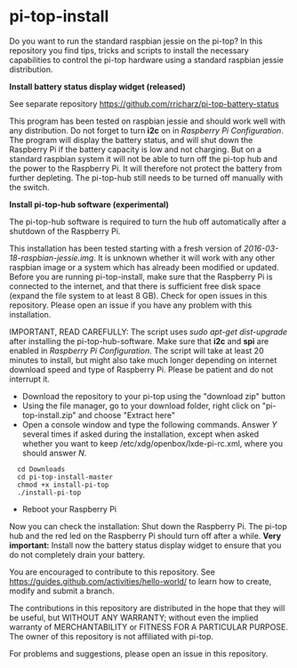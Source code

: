 # pi-top-install
Do you want to run the standard raspbian jessie on the pi-top?
In this repository you find tips, tricks and scripts to install the necessary capabilities to control
the pi-top hardware using a standard raspbian jessie distribution.

**Install battery status display widget (released)**

See separate repository https://github.com/rricharz/pi-top-battery-status

This program has been tested on raspbian jessie and should work well with any distribution. Do not forget to turn **i2c** on in *Raspberry Pi Configuration*. The program will display the battery status, and will shut down the Raspberry Pi if the battery capacity is low and not charging. But on a standard raspbian system it will not be able to turn off the pi-top hub and the power to the Raspberry Pi. It will therefore not protect the battery from further depleting. The pi-top-hub still needs to be turned off manually with the switch.

**Install pi-top-hub software (experimental)**

The pi-top-hub software is required to turn the hub off automatically after a shutdown of the Raspberry Pi.

This installation has been tested starting with a fresh version of *2016-03-18-raspbian-jessie.img*. It is unknown whether it will work with any other raspbian image or a system which has already been modified or updated. Before you are running pi-top-install, make sure that the Raspberry Pi is connected to the internet, and that there is sufficient free disk space (expand the file system to at least 8 GB). Check for open issues in this repository. Please open an issue if you have any problem with this installation.

IMPORTANT, READ CAREFULLY: The script uses *sudo apt-get dist-upgrade* after installing the pi-top-hub-software.
Make sure that **i2c** and **spi** are enabled in *Raspberry Pi Configuration*. The script will take at least 20 minutes to install, but might also take much longer depending on internet download speed and type of Raspberry Pi. Please be patient and do not interrupt it.

- Download the repository to your pi-top using the "download zip" button
- Using the file manager, go to your download folder,
 right click on "pi-top-install.zip" and choose "Extract here"
- Open a console window and type the following commands. Answer *Y* several times if asked during the installation, except when asked whether you want to keep /etc/xdg/openbox/lxde-pi-rc.xml, where you should answer *N*.

```
  cd Downloads
  cd pi-top-install-master
  chmod +x install-pi-top
  ./install-pi-top
```
- Reboot your Raspberry Pi

Now you can check the installation: Shut down the Raspberry Pi. The pi-top hub and the red led on the Raspberry Pi should turn off after a while. **Very important:** Install now the battery status display widget to ensure that you do not completely drain your battery.

You are encouraged to contribute to this repository. See https://guides.github.com/activities/hello-world/
to learn how to create, modify and submit a branch.

The contributions in this repository are distributed in the hope that they will be useful, but WITHOUT ANY WARRANTY;
without even the implied warranty of MERCHANTABILITY or FITNESS FOR A PARTICULAR PURPOSE. The owner of this repository
is not affiliated with pi-top.

For problems and suggestions, please open an issue in this repository.
